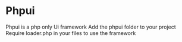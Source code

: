 # Phpui
Phpui is a php only Ui framework
Add the phpui folder to your project
Require loader.php in your files to use the framework
